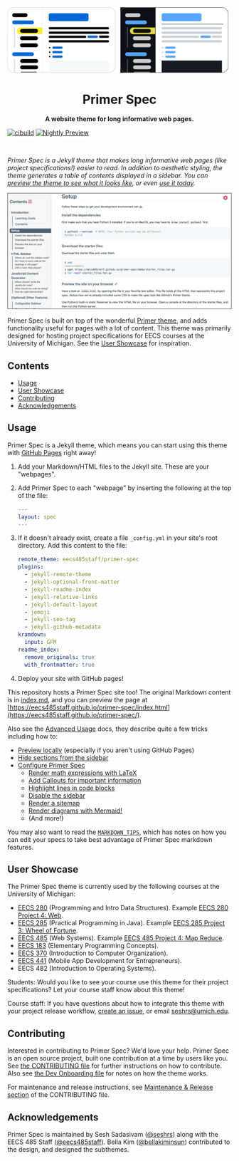 <div align="center">
	<img src="demo/logo-light.svg#gh-light-mode-only" alt="Primer Spec logo" width="250em" />
	<img src="demo/logo-dark.svg#gh-dark-mode-only" alt="Primer Spec logo" width="250em" />
	<h1>Primer Spec</h1>
	<p>
		<b>A website theme for long informative web pages.</b>
	</p>
</div>

[![cibuild](https://github.com/eecs485staff/primer-spec/actions/workflows/cibuild.yml/badge.svg?branch=develop)](https://github.com/eecs485staff/primer-spec/actions/workflows/cibuild.yml)
[![Nightly Preview](https://img.shields.io/badge/develop-preview-blue.svg)](https://preview.sesh.rs/previews/eecs485staff/primer-spec/develop-preview/)

<br>

_Primer Spec is a Jekyll theme that makes long informative web pages (like project specifications!) easier to read. In addition to aesthetic styling, the theme generates a table of contents displayed in a sidebar. You can [preview the theme to see what it looks like](http://eecs485staff.github.io/primer-spec), or even [use it today](#usage)._

[![Primer Spec live preview][2]][1]

[1]: https://eecs485staff.github.io/primer-spec/
[2]: demo/screenshot.png 'site preview'

Primer Spec is built on top of the wonderful [Primer theme](https://github.com/pages-themes/primer), and adds functionality useful for pages with a lot of content. This theme was primarily designed for hosting project specifications for EECS courses at the University of Michigan. See the [User Showcase](#user-showcase) for inspiration.

<!-- prettier-ignore-start -->
<!-- omit in toc -->
## Contents
<!-- prettier-ignore-end -->

- [Usage](#usage)
- [User Showcase](#user-showcase)
- [Contributing](#contributing)
- [Acknowledgements](#acknowledgements)

## Usage

Primer Spec is a Jekyll theme, which means you can start using this theme with [GitHub Pages](https://pages.github.com) right away!

1. Add your Markdown/HTML files to the Jekyll site. These are your "webpages".

2. Add Primer Spec to each "webpage" by inserting the following at the top of the file:

   ```yml
   ---
   layout: spec
   ---

   ```

3. If it doesn't already exist, create a file `_config.yml` in your site's root directory. Add this content to the file:

   ```yml
   remote_theme: eecs485staff/primer-spec
   plugins:
     - jekyll-remote-theme
     - jekyll-optional-front-matter
     - jekyll-readme-index
     - jekyll-relative-links
     - jekyll-default-layout
     - jemoji
     - jekyll-seo-tag
     - jekyll-github-metadata
   kramdown:
     input: GFM
   readme_index:
     remove_originals: true
     with_frontmatter: true
   ```

4. Deploy your site with GitHub pages!

This repository hosts a Primer Spec site too! The original Markdown content is in [index.md](index.md), and you can preview the page at [https://eecs485staff.github.io/primer-spec/index.html](https://eecs485staff.github.io/primer-spec/).

Also see the [Advanced Usage](https://eecs485staff.github.io/primer-spec/docs/USAGE_ADVANCED.html) docs, they describe quite a few tricks including how to:

- [Preview locally](https://eecs485staff.github.io/primer-spec/docs/USAGE_ADVANCED.html#previewing-locally) (especially if you aren't using GitHub Pages)
- [Hide sections from the sidebar](https://eecs485staff.github.io/primer-spec/docs/USAGE_ADVANCED.html#hiding-sections-from-the-sidebar)
- [Configure Primer Spec](https://eecs485staff.github.io/primer-spec/docs/USAGE_ADVANCED.html#page-configuration-options)
  - [Render math expressions with LaTeX](https://eecs485staff.github.io/primer-spec/docs/USAGE_ADVANCED.html#latex-boolean)
  - [Add Callouts for important information](https://eecs485staff.github.io/primer-spec/docs/USAGE_ADVANCED.html#callouts)
  - [Highlight lines in code blocks](https://eecs485staff.github.io/primer-spec/docs/USAGE_ADVANCED.html#enhanced-code-blocks)
  - [Disable the sidebar](https://eecs485staff.github.io/primer-spec/docs/USAGE_ADVANCED.html#dissablesidebar-boolean)
  - [Render a sitemap](https://eecs485staff.github.io/primer-spec/docs/USAGE_ADVANCED.html#sitemap-boolean--label-string)
  - [Render diagrams with Mermaid!](https://eecs485staff.github.io/primer-spec/docs/USAGE_ADVANCED.html#mermaid-diagrams)
  - (And more!)

You may also want to read the [`MARKDOWN_TIPS`](eecs485staff.github.io/primer-spec/docs/MARKDOWN_TIPS.html), which has notes on how you can edit your specs to take best advantage of Primer Spec markdown features.

## User Showcase

The Primer Spec theme is currently used by the following courses at the University of Michigan:

- [EECS 280](https://eecs280staff.github.io/eecs280.org/) (Programming and Intro Data Structures). Example [EECS 280 Project 4: Web](https://eecs280staff.github.io/p4-web/).
- [EECS 285](https://eecs285.github.io/eecs285.org/) (Practical Programming in Java). Example [EECS 285 Project 3: Wheel of Fortune](https://eecs285.github.io/p3-wheel/).
- [EECS 485](https://eecs485staff.github.io/eecs485.org/) (Web Systems). Example [EECS 485 Project 4: Map Reduce](https://eecs485staff.github.io/p4-mapreduce/).
- [EECS 183](https://eecs183.github.io/eecs183.org/) (Elementary Programming Concepts).
- [EECS 370](https://www.eecs.umich.edu/courses/eecs370/) (Introduction to Computer Organization).
- [EECS 441](https://eecs441.eecs.umich.edu/) (Mobile App Development for Entrepreneurs).
- EECS 482 (Introduction to Operating Systems).

Students: Would you like to see your course use this theme for their project specifications? Let your course staff know about this theme!

Course staff: If you have questions about how to integrate this theme with your project release workflow, [create an issue](https://github.com/eecs485staff/primer-spec/issues/), or email [seshrs@umich.edu](mailto:seshrs@umich.edu).

## Contributing

Interested in contributing to Primer Spec? We'd love your help. Primer Spec is an open source project, built one contribution at a time by users like you. See [the CONTRIBUTING file](https://eecs485staff.github.io/primer-spec/docs/CONTRIBUTING.html) for further instructions on how to contribute. Also see [the Dev Onboarding file](https://eecs485staff.github.io/primer-spec/docs/DEV_README.html) for notes on how the theme works.

For maintenance and release instructions, see [Maintenance & Release section](https://eecs485staff.github.io/primer-spec/docs/CONTRIBUTING.html#Maintenance--Release) of the CONTRIBUTING file.

## Acknowledgements

Primer Spec is maintained by Sesh Sadasivam ([@seshrs](https://github.com/seshrs)) along with the EECS 485 Staff ([@eecs485staff](https://github.com/eecs485staff)). Bella Kim ([@bellakiminsun](https://github.com/bellakiminsun)) contributed to the design, and designed the subthemes.

